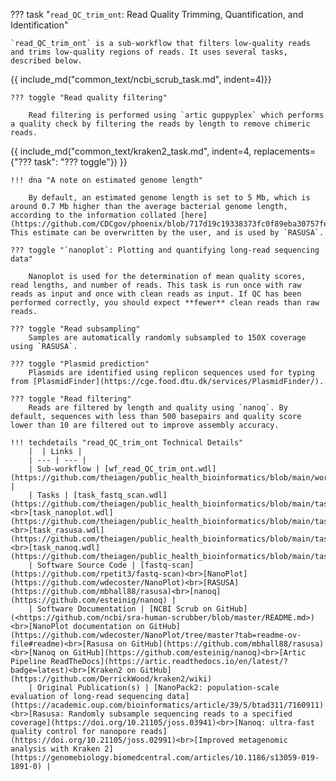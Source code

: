 ??? task "`read_QC_trim_ont`: Read Quality Trimming, Quantification, and Identification"

    `read_QC_trim_ont` is a sub-workflow that filters low-quality reads and trims low-quality regions of reads. It uses several tasks, described below.

<!-- if: theiacov|freyja -->
{{ include_md("common_text/ncbi_scrub_task.md", indent=4)}}

    ??? toggle "Read quality filtering"
      
        Read filtering is performed using `artic guppyplex` which performs a quality check by filtering the reads by length to remove chimeric reads.
<!-- endif -->

{{ include_md("common_text/kraken2_task.md", indent=4, replacements={"??? task": "??? toggle"}) }}
  
<!-- if: theiaprok -->
    !!! dna "A note on estimated genome length"

        By default, an estimated genome length is set to 5 Mb, which is around 0.7 Mb higher than the average bacterial genome length, according to the information collated [here](https://github.com/CDCgov/phoenix/blob/717d19c19338373fc0f89eba30757fe5cfb3e18a/assets/databases/NCBI_Assembly_stats_20240124.txt). This estimate can be overwritten by the user, and is used by `RASUSA`.
<!-- endif -->

    ??? toggle "`nanoplot`: Plotting and quantifying long-read sequencing data"

        Nanoplot is used for the determination of mean quality scores, read lengths, and number of reads. This task is run once with raw reads as input and once with clean reads as input. If QC has been performed correctly, you should expect **fewer** clean reads than raw reads.

<!-- if: theiaprok -->
    ??? toggle "Read subsampling"
        Samples are automatically randomly subsampled to 150X coverage using `RASUSA`.

    ??? toggle "Plasmid prediction"
        Plasmids are identified using replicon sequences used for typing from [PlasmidFinder](https://cge.food.dtu.dk/services/PlasmidFinder/).

    ??? toggle "Read filtering"
        Reads are filtered by length and quality using `nanoq`. By default, sequences with less than 500 basepairs and quality score lower than 10 are filtered out to improve assembly accuracy.
<!-- endif -->

    !!! techdetails "read_QC_trim_ont Technical Details"
        |  | Links |
        | --- | --- |
        | Sub-workflow | [wf_read_QC_trim_ont.wdl](https://github.com/theiagen/public_health_bioinformatics/blob/main/workflows/utilities/wf_read_QC_trim_ont.wdl) |
        | Tasks | [task_fastq_scan.wdl](https://github.com/theiagen/public_health_bioinformatics/blob/main/tasks/quality_control/basic_statistics/task_fastq_scan.wdl)<br>[task_nanoplot.wdl](https://github.com/theiagen/public_health_bioinformatics/blob/main/tasks/quality_control/basic_statistics/task_nanoplot.wdl)<br>[task_rasusa.wdl](https://github.com/theiagen/public_health_bioinformatics/blob/main/tasks/utilities/task_rasusa.wdl)<br>[task_nanoq.wdl](https://github.com/theiagen/public_health_bioinformatics/blob/main/tasks/quality_control/read_filtering/task_nanoq.wdl)
        | Software Source Code | [fastq-scan](https://github.com/rpetit3/fastq-scan)<br>[NanoPlot](https://github.com/wdecoster/NanoPlot)<br>[RASUSA](https://github.com/mbhall88/rasusa)<br>[nanoq](https://github.com/esteinig/nanoq) |
        | Software Documentation | [NCBI Scrub on GitHub](<https://github.com/ncbi/sra-human-scrubber/blob/master/README.md>)<br>[NanoPlot documentation on GitHub](https://github.com/wdecoster/NanoPlot/tree/master?tab=readme-ov-file#readme)<br>[Rasusa on GitHub](https://github.com/mbhall88/rasusa)<br>[Nanoq on GitHub](https://github.com/esteinig/nanoq)<br>[Artic Pipeline ReadTheDocs](https://artic.readthedocs.io/en/latest/?badge=latest)<br>[Kraken2 on GitHub](https://github.com/DerrickWood/kraken2/wiki)
        | Original Publication(s) | [NanoPack2: population-scale evaluation of long-read sequencing data](https://academic.oup.com/bioinformatics/article/39/5/btad311/7160911)<br>[Rasusa: Randomly subsample sequencing reads to a specified coverage](https://doi.org/10.21105/joss.03941)<br>[Nanoq: ultra-fast quality control for nanopore reads](https://doi.org/10.21105/joss.02991)<br>[Improved metagenomic analysis with Kraken 2](https://genomebiology.biomedcentral.com/articles/10.1186/s13059-019-1891-0) |
